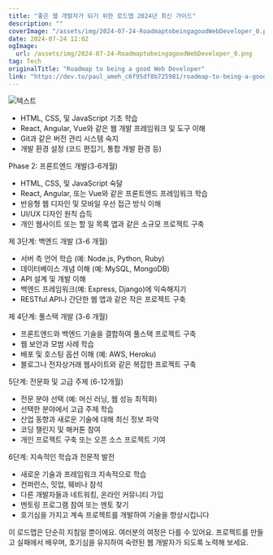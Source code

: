 ```yaml
---
title: "좋은 웹 개발자가 되기 위한 로드맵 2024년 최신 가이드"
description: ""
coverImage: "/assets/img/2024-07-24-RoadmaptobeingagoodWebDeveloper_0.png"
date: 2024-07-24 12:02
ogImage: 
  url: /assets/img/2024-07-24-RoadmaptobeingagoodWebDeveloper_0.png
tag: Tech
originalTitle: "Roadmap to being a good Web Developer"
link: "https://dev.to/paul_ameh_c6f95df8b725981/roadmap-to-being-a-good-web-developer-d60"
---
```



![텍스트](/assets/img/2024-07-24-RoadmaptobeingagoodWebDeveloper_0.png)

- HTML, CSS, 및 JavaScript 기초 학습
- React, Angular, Vue와 같은 웹 개발 프레임워크 및 도구 이해
- Git과 같은 버전 관리 시스템 숙지
- 개발 환경 설정 (코드 편집기, 통합 개발 환경 등)

Phase 2: 프론트엔드 개발(3-6개월)

- HTML, CSS, 및 JavaScript 숙달
- React, Angular, 또는 Vue와 같은 프론트엔드 프레임워크 학습
- 반응형 웹 디자인 및 모바일 우선 접근 방식 이해
- UI/UX 디자인 원칙 습득
- 개인 웹사이트 또는 할 일 목록 앱과 같은 소규모 프로젝트 구축

<div class="content-ad"></div>

제 3단계: 백엔드 개발 (3-6 개월)

- 서버 측 언어 학습 (예: Node.js, Python, Ruby)
- 데이터베이스 개념 이해 (예: MySQL, MongoDB)
- API 설계 및 개발 이해
- 백엔드 프레임워크(예: Express, Django)에 익숙해지기
- RESTful API나 간단한 웹 앱과 같은 작은 프로젝트 구축

제 4단계: 풀스택 개발 (3-6 개월)

- 프론트엔드와 백엔드 기술을 결합하여 풀스택 프로젝트 구축
- 웹 보안과 모범 사례 학습
- 배포 및 호스팅 옵션 이해 (예: AWS, Heroku)
- 블로그나 전자상거래 웹사이트와 같은 복잡한 프로젝트 구축

<div class="content-ad"></div>

5단계: 전문화 및 고급 주제 (6-12개월)

- 전문 분야 선택 (예: 머신 러닝, 웹 성능 최적화)
- 선택한 분야에서 고급 주제 학습
- 산업 동향과 새로운 기술에 대해 최신 정보 파악
- 코딩 챌린지 및 해커톤 참여
- 개인 프로젝트 구축 또는 오픈 소스 프로젝트 기여

6단계: 지속적인 학습과 전문적 발전

- 새로운 기술과 프레임워크 지속적으로 학습
- 컨퍼런스, 밋업, 웨비나 참석
- 다른 개발자들과 네트워킹, 온라인 커뮤니티 가입
- 멘토링 프로그램 참여 또는 멘토 찾기
- 호기심을 가지고 계속 프로젝트를 개발하여 기술을 향상시킵니다

<div class="content-ad"></div>

이 로드맵은 단순히 지침일 뿐이에요. 여러분의 여정은 다를 수 있어요. 프로젝트를 만들고 실패에서 배우며, 호기심을 유지하여 숙련된 웹 개발자가 되도록 노력해 보세요.